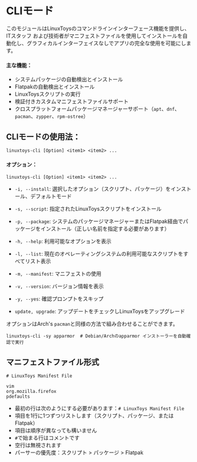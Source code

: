 # CLIモード

このモジュールはLinuxToysのコマンドラインインターフェース機能を提供し、ITスタッフ
および技術者がマニフェストファイルを使用してインストールを自動化し、グラフィカルインターフェイスなしでアプリの完全な使用を可能にします。

#### 主な機能：
- システムパッケージの自動検出とインストール
- Flatpakの自動検出とインストール
- LinuxToysスクリプトの実行
- 検証付きカスタムマニフェストファイルサポート
- クロスプラットフォームパッケージマネージャーサポート（`apt`、`dnf`、`pacman`、`zypper`、`rpm-ostree`）

## CLIモードの使用法：
```
linuxtoys-cli [Option] <item1> <item2> ...
```

#### オプション：
```
linuxtoys-cli [Option] <item1> <item2> ...
```
- `-i, --install`: 選択したオプション（スクリプト、パッケージ）をインストール、デフォルトモード
- `-s, --script`: 指定されたLinuxToysスクリプトをインストール
- `-p, --package`: システムのパッケージマネージャーまたはFlatpak経由でパッケージをインストール（正しい名前を指定する必要があります）

- `-h, --help`: 利用可能なオプションを表示
- `-l, --list`: 現在のオペレーティングシステムの利用可能なスクリプトをすべてリスト表示
- `-m, --manifest`: マニフェストの使用
- `-v, --version`: バージョン情報を表示
- `-y, --yes`: 確認プロンプトをスキップ
- `update, upgrade`: アップデートをチェックしLinuxToysをアップグレード

オプションはArch's `pacman`と同様の方法で組み合わせることができます。
```
linuxtoys-cli -sy apparmor  # Debian/Archのapparmor インストーラーを自動確認で実行
```

## マニフェストファイル形式
```
# LinuxToys Manifest File

vim
org.mozilla.firefox
pdefaults
```

- 最初の行は次のようにする必要があります：`# LinuxToys Manifest File`
- 項目を1行に1つずつリストします（スクリプト、パッケージ、またはFlatpak）
- 項目は順序が異なっても構いません
- `#`で始まる行はコメントです
- 空行は無視されます
- パーサーの優先度：スクリプト > パッケージ > Flatpak
